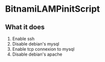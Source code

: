 # BitnamiLAMPinitScript

## What it does

1. Enable ssh
1. Disable debian's mysql
1. Enable tcp connexion to mysql
1. Disable debian's apache

